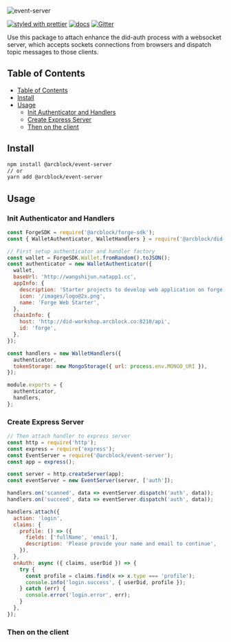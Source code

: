 ![event-server](https://www.arcblock.io/.netlify/functions/badge/?text=event-server)

[![styled with prettier](https://img.shields.io/badge/styled_with-prettier-ff69b4.svg)](https://github.com/prettier/prettier)
[![docs](https://img.shields.io/badge/powered%20by-arcblock-green.svg)](https://docs.arcblock.io)
[![Gitter](https://badges.gitter.im/ArcBlock/community.svg)](https://gitter.im/ArcBlock/community?utm_source=badge&utm_medium=badge&utm_campaign=pr-badge)

Use this package to attach enhance the did-auth process with a websocket server, which accepts sockets connections from browsers and dispatch topic messages to those clients.

## Table of Contents

- [Table of Contents](#table-of-contents)
- [Install](#install)
- [Usage](#usage)
  - [Init Authenticator and Handlers](#init-authenticator-and-handlers)
  - [Create Express Server](#create-express-server)
  - [Then on the client](#then-on-the-client)

## Install

```sh
npm install @arcblock/event-server
// or
yarn add @arcblock/event-server
```

## Usage

### Init Authenticator and Handlers

```javascript
const ForgeSDK = require('@arcblock/forge-sdk');
const { WalletAuthenticator, WalletHandlers } = require('@arcblock/did-auth');

// First setup authenticator and handler factory
const wallet = ForgeSDK.Wallet.fromRandom().toJSON();
const authenticator = new WalletAuthenticator({
  wallet,
  baseUrl: 'http://wangshijun.natapp1.cc',
  appInfo: {
    description: 'Starter projects to develop web application on forge',
    icon: '/images/logo@2x.png',
    name: 'Forge Web Starter',
  },
  chainInfo: {
    host: 'http://did-workshop.arcblock.co:8210/api',
    id: 'forge',
  },
});

const handlers = new WalletHandlers({
  authenticator,
  tokenStorage: new MongoStorage({ url: process.env.MONGO_URI }),
});

module.exports = {
  authenticator,
  handlers,
};
```

### Create Express Server

```javascript
// Then attach handler to express server
const http = require('http');
const express = require('express');
const EventServer = require('@arcblock/event-server');
const app = express();

const server = http.createServer(app);
const eventServer = new EventServer(server, ['auth']);

handlers.on('scanned', data => eventServer.dispatch('auth', data));
handlers.on('succeed', data => eventServer.dispatch('auth', data));

handlers.attach({
  action: 'login',
  claims: {
    profile: () => ({
      fields: ['fullName', 'email'],
      description: 'Please provide your name and email to continue',
    }),
  },
  onAuth: async ({ claims, userDid }) => {
    try {
      const profile = claims.find(x => x.type === 'profile');
      console.info('login.success', { userDid, profile });
    } catch (err) {
      console.error('login.error', err);
    }
  },
});
```

### Then on the client

```javascript

```
